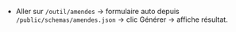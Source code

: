 - Aller sur `/outil/amendes` → formulaire auto depuis `/public/schemas/amendes.json` → clic Générer → affiche résultat.
